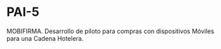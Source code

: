 # PAI-5
MOBIFIRMA. Desarrollo de piloto para compras con dispositivos Móviles para una Cadena Hotelera.
